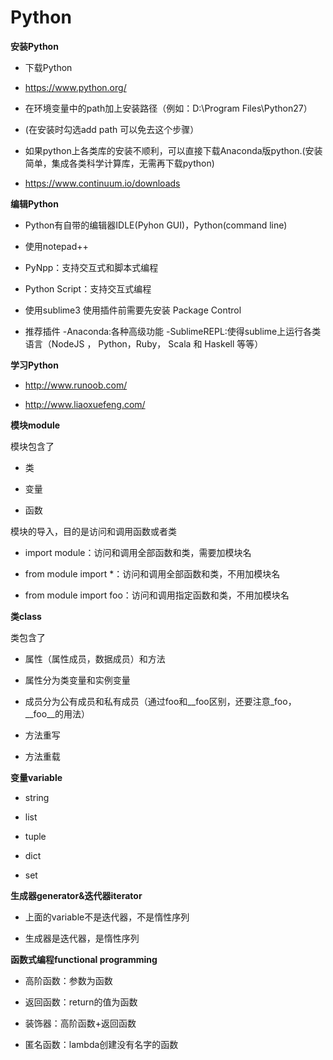 # Python

**安装Python**

 - 下载Python
  - https://www.python.org/
 
 - 在环境变量中的path加上安装路径（例如：D:\Program Files\Python27）
 - (在安装时勾选add path 可以免去这个步骤）
 
 - 如果python上各类库的安装不顺利，可以直接下载Anaconda版python.(安装简单，集成各类科学计算库，无需再下载python)
 - https://www.continuum.io/downloads

**编辑Python**

 - Python有自带的编辑器IDLE(Pyhon GUI)，Python(command line)
 
 - 使用notepad++
  - PyNpp：支持交互式和脚本式编程
  - Python Script：支持交互式编程
 - 使用sublime3
   使用插件前需要先安装 Package Control
 - 推荐插件
  -Anaconda:各种高级功能
  -SublimeREPL:使得sublime上运行各类语言（NodeJS ， Python，Ruby， Scala 和 Haskell 等等）

**学习Python**
 
 - http://www.runoob.com/
 
 - http://www.liaoxuefeng.com/
 
**模块module**

模块包含了

 - 类
 
 - 变量

 - 函数
 
模块的导入，目的是访问和调用函数或者类

 - import module：访问和调用全部函数和类，需要加模块名
 
 - from module import *：访问和调用全部函数和类，不用加模块名
 
 - from module import foo：访问和调用指定函数和类，不用加模块名

**类class**

类包含了

 - 属性（属性成员，数据成员）和方法
  - 属性分为类变量和实例变量
  - 成员分为公有成员和私有成员（通过foo和\__foo区别，还要注意\_foo，\__foo\__的用法）
 
 - 方法重写
 
 - 方法重载 

**变量variable**

 - string

 - list
 
 - tuple
 
 - dict
 
 - set
 
**生成器generator&迭代器iterator**

 - 上面的variable不是迭代器，不是惰性序列
 
 - 生成器是迭代器，是惰性序列 

**函数式编程functional programming**

 - 高阶函数：参数为函数
 
 - 返回函数：return的值为函数
 
 - 装饰器：高阶函数+返回函数
 
 - 匿名函数：lambda创建没有名字的函数 
 
 
 

